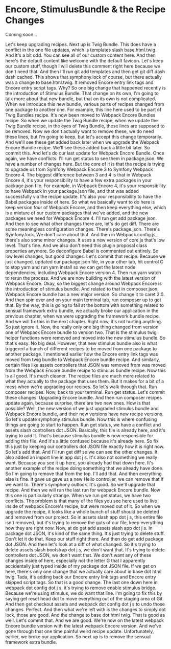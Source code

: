 # Encore, StimulusBundle & the Recipe Changes

Coming soon...

Let's keep upgrading recipes. Next up is Twig Bundle. This does have a conflict in the one file updates, which is templates slash base.html.twig. And it's a bit odd. You can see all of our custom content here. And then here's the default content like welcome with the default favicon. Let's keep our custom stuff, though I will delete this comment right here because we don't need that. And then I'll run git add templates and then get git diff dash dash cached. This shows that symphony.lock of course, but there actually was a change to base.html.twig. It removed Encore entry link tags and Encore entry script tags. Why? So one big change that happened recently is the introduction of Stimulus Bundle. That change on its own, I'm going to talk more about that new bundle, but that on its own is not complicated. When we introduce this new bundle, various parts of recipes changed from one package to another one. For example, this line here used to be part of Twig Bundles recipe. It's now been moved to Webpack Encore Bundles recipe. So when we update the Twig Bundle recipe, when we update the Twig Bundle recipe, in the eyes of Twig Bundle, these lines are supposed to be removed. Now we don't actually want to remove these, we do need these lines, but I'm going to keep, but let's accept this change temporarily. And we'll see these get added back later when we upgrade the Webpack Encore Bundle recipe. We'll see these added back a little bit later. So commit this. And let's do our last update for Webpack Encore Bundle. Once again, we have conflicts. I'll run get status to see them in package.json. We have a number of changes here. But the core of it is that the recipe is trying to upgrade us from Symfony Webpack Encore 3 to Symfony Webpack Encore 4. The biggest difference between 3 and 4 is that in Webpack Encore 4, it's your responsibility to have a few extra packages in your package.json file. For example, in Webpack Encore 4, it's your responsibility to have Webpack in your package.json file, and that was added successfully via the recipe update. It's also your responsibility to have the Babel packages inside of here.  So what we basically want to do here is keep version four of Webpack Encore, and then keep everything else, which is a mixture of our custom packages that we've added, and the new packages we need for Webpack Encore 4. I'll run get add package json. And then to see what other changes there are, let's do get diff. There are some meaningless configuration changes. There's package.json. There's Symfony.lock. We don't care about that. And then in Webpack.config.js, there's also some minor changes. It uses a new version of core.js that's low level. That's fine. And we also don't need this plugin proposal class properties anymore. So deconfigure Babel is commented out entirely. So low level changes, but good changes. Let's commit that recipe. Because we just changed, updated our package.json file, in your other tab, hit control C to stop yarn and run yarn install so we can get the latest node dependencies, including Webpack Encore version 4. Then run yarn watch to rerun the process. And we are now building with the latest version of Webpack Encore. Okay, so the biggest change around Webpack Encore is the introduction of stimulus bundle. And related to that in composer.json, Webpack Encore bundle has a new major version. So change it to caret 2.0. And then spin over and on your main terminal tab, run composer up to get that. By the way, this is going to fail at the bottom with something related to sensual framework extra bundle, we actually broke our application in the previous chapter, when we were upgrading the framework bundle recipe. And we will fix this in the next chapter. Right now, it's not hurting anything. So just ignore it. Now, the really only one big thing changed from version one of Webpack Encore bundle to version two. That is the stimulus twig helper functions were removed and moved into the new stimulus bundle. So that's easy. No big deal. However, that new stimulus bundle also is what triggered a bunch of different recipes to be moved from one package to another package. I mentioned earlier how the Encore entry link tags was moved from twig bundle to Webpack Encore bundle recipe. And similarly, certain files like assets controllers that JSON was removed from was moved from the Webpack Encore bundle recipe to stimulus bundle recipe. Now this is all good.  It's much cleaner. The recipe files are much more related to what they actually to the package that uses them. But it makes for a bit of a mess when we're upgrading our recipes. So let's walk through that. Run composer recipes. Now, back to your terminal. Run get status. Let's commit these changes. Upgrading Encore bundle. And then run composer recipes update again, because surprise, there are two new ones. How is that possible? Well, the new version of we just upgraded stimulus bundle and Webpack Encore bundle, and their new versions have new recipe versions. So let's update symphony stimulus bundle. Now this is where confusing things are going to start to happen. Run get status, we have a conflict and assets slash controllers dot JSON. Basically, this file is already here, and it's trying to add it. That's because stimulus bundle is now responsible for adding this file. And it's a little confused because it's already here. So fix this just by keeping our controllers dot JSON file exactly how it is right now. So let's add that. And I'll run get diff so we can see the other changes. It also added an import line in app dot j s. It's also not something we really want. Because you see it up here, you already had that down here. It's another example of the recipe doing something that we already have done. So I'm going to remove that from the top. I'll add that. And then everything else is fine. It gave us gave us a new Hello controller, we can remove that if we want to. There's symphony outlock. It's good. So we'll upgrade that recipe. And then we will run the last run for webpack Encore bundle. Now this one is particularly strange. When we run get status, we have two conflicts. The problem is that many of the files you see here used to live inside of webpack Encore's recipe, but were moved out of it. So when we upgrade the recipe, it looks like a whole bunch of stuff should be deleted and removed from our project. So in assets slash app dot j s, this entire file isn't removed, but it's trying to remove the guts of our file, keep everything how they are right now. Now, at do get add assets slash app dot j s.  In package dot JSON, it's kind of the same thing. It's just trying to delete stuff. Don't let it do that. Keep our stuff right there. And then do get add package dot JSON. And then let's look at a diff of what changed. So it's trying to delete assets slash bootstrap dot j s, we don't want that. It's trying to delete controllers dot JSON, we don't want that. We don't want any of these changes inside of here, especially not the letter G that I apparently accidentally just typed inside of my package dot JSON file. If we get on here, there's only one change that we actually care about in base dot html twig. Tada, it's adding back our Encore entry link tags and Encore entry skipped script tags. So that is a good change. The last one down here in webpack dot config dot j s, it's trying to remove enable stimulus bridge. Because we're using stimulus, we do want that line. I'm going to fix this by saying get reset head dot to move everything out of the staging area of Git. And then get checkout assets and webpack dot config dot j s to undo those changes. Perfect. And then what we're left with is the changes to simply dot lock, those are good. And the change to base dot html twig. That is good as well. Let's commit that. And we are good. We're now on the latest webpack Encore bundle version with the latest webpack Encore version. And we've gone through that one time painful weird recipe update. Unfortunately, earlier, we broke our application. So next up is to remove the sensual framework extra bundle.
